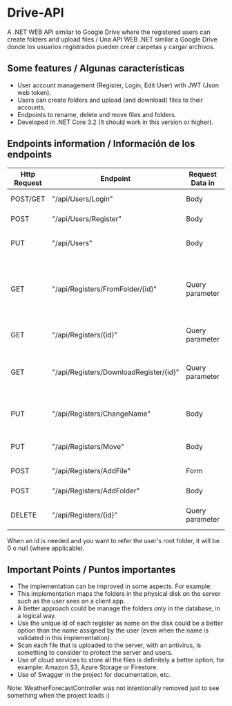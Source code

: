 # Drive-API
A .NET WEB API similar to Google Drive where the registered users can create folders and upload files / Una API WEB .NET similar a Google Drive donde los usuarios registrados pueden crear carpetas y cargar archivos.

## Some features / Algunas características

- User account management (Register, Login, Edit User) with JWT (Json web token).
- Users can create folders and upload (and download) files to their accounts.
- Endpoints to rename, delete and move files and folders.
- Developed in .NET Core 3.2 (It should work in this version or higher).

## Endpoints information / Información de los endpoints

| Http Request	| Endpoint					| Request Data in	| Request Data	| Response Data	| Description			|
| --------------| --------------------------| ------------------| --------------| --------------| ----------------------|
| POST/GET			| "/api/Users/Login"		| Body			 | [AuthenticationRequest](https://github.com/Heiner07/Drive-API/blob/main/DriveAPI/Models/Requests/AuthenticationRequest.cs) | [AuthenticatedUser](https://github.com/Heiner07/Drive-API/blob/main/DriveAPI/Models/AuthenticatedUser.cs) | Authenticates a user |
| POST			| "/api/Users/Register"		| Body			 | [RegisterUserRequest](https://github.com/Heiner07/Drive-API/blob/main/DriveAPI/Models/Requests/RegisterUserRequest.cs) | [AuthenticatedUser](https://github.com/Heiner07/Drive-API/blob/main/DriveAPI/Models/AuthenticatedUser.cs) | Registers a user |
| PUT			| "/api/Users"				| Body			 | [EditUserRequest](https://github.com/Heiner07/Drive-API/blob/main/DriveAPI/Models/Requests/EditUserRequest.cs)| Only the HTTP Code (200, 400, etc) | Edits a user |
| GET			| "/api/Registers/FromFolder/{id}" | Query parameter | An integer | [A list of Registers](https://github.com/Heiner07/Drive-API/blob/main/DriveAPI/Database/Register.cs) | Gets all the Registers (folders and files) form a folder (0 for user's root folder) |
| GET			| "/api/Registers/{id}" | Query parameter | An integer | [Register](https://github.com/Heiner07/Drive-API/blob/main/DriveAPI/Database/Register.cs) | Get a Registers of the user |
| GET			| "/api/Registers/DownloadRegister/{id}" | Query parameter | An integer | A file | Download a file (only files at the moment) of the user |
| PUT			| "/api/Registers/ChangeName" | Body | [ChangeRegisterNameRequest](https://github.com/Heiner07/Drive-API/blob/main/DriveAPI/Models/Requests/ChangeRegisterNameRequest.cs) | [Register](https://github.com/Heiner07/Drive-API/blob/main/DriveAPI/Database/Register.cs) | Changes the name of a register (file or folder) |
| PUT			| "/api/Registers/Move" | Body | [MoveRegisterRequest](https://github.com/Heiner07/Drive-API/blob/main/DriveAPI/Models/Requests/MoveRegisterRequest.cs) | [Register](https://github.com/Heiner07/Drive-API/blob/main/DriveAPI/Database/Register.cs) | Moves a register (file or folder) |
| POST			| "/api/Registers/AddFile" | Form | [AddFileRequest](https://github.com/Heiner07/Drive-API/blob/main/DriveAPI/Models/Requests/AddFileRequest.cs) | [Register](https://github.com/Heiner07/Drive-API/blob/main/DriveAPI/Database/Register.cs) | Add (Upload) a file |
| POST			| "/api/Registers/AddFolder" | Body | [AddFolderRequest](https://github.com/Heiner07/Drive-API/blob/main/DriveAPI/Models/Requests/AddFolderRequest.cs) | [Register](https://github.com/Heiner07/Drive-API/blob/main/DriveAPI/Database/Register.cs) | Add (Create) a folder |
| DELETE		| "/api/Registers/{id}" | Query parameter | An integer | [Register](https://github.com/Heiner07/Drive-API/blob/main/DriveAPI/Database/Register.cs) | Deletes a register (file or folder) |

When an id is needed and you want to refer the user's root folder, it will be 0 o null (where applicable).

## Important Points / Puntos importantes

- The implementation can be improved in some aspects. For example:
- This implementation maps the folders in the physical disk on the server such as the user sees on a client app.
- A better approach could be manage the folders only in the database, in a logical way.
- Use the unique id of each register as name on the disk could be a better option than the name assigned by the user (even when the name is validated in this implementation).
- Scan each file that is uploaded to the server, with an antivirus, is something to consider to protect the server and users.
- Use of cloud services to store all the files is definitely a better option, for example: Amazon S3, Azure Storage or Firestore.
- Use of Swagger in the project for documentation, etc.

Note: WeatherForecastController was not intentionally removed just to see something when the project loads :)